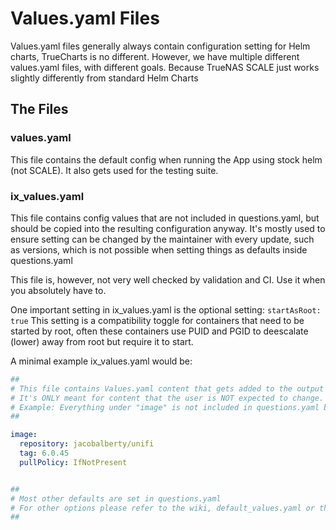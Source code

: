 # Values.yaml Files

Values.yaml files generally always contain configuration setting for Helm charts, TrueCharts is no different.
However, we have multiple different values.yaml files, with different goals. Because TrueNAS SCALE just works slightly differently from standard Helm Charts

## The Files

### values.yaml

This file contains the default config when running the App using stock helm (not SCALE). It also gets used for the testing suite.

### ix_values.yaml

This file contains config values that are not included in questions.yaml, but should be copied into the resulting configuration anyway. It's mostly used to ensure setting can be changed by the maintainer with every update, such as versions, which is not possible when setting things as defaults inside questions.yaml

This file is, however, not very well checked by validation and CI. Use it when you absolutely have to.

One important setting in ix_values.yaml is the optional setting: `startAsRoot: true`
This setting is a compatibility toggle for containers that need to be started by root, often these containers use PUID and PGID to deescalate (lower) away from root but require it to start.

A minimal example ix_values.yaml would be:

```yaml
##
# This file contains Values.yaml content that gets added to the output of questions.yaml
# It's ONLY meant for content that the user is NOT expected to change.
# Example: Everything under "image" is not included in questions.yaml but is included here.
##

image:
  repository: jacobalberty/unifi
  tag: 6.0.45
  pullPolicy: IfNotPresent


##
# Most other defaults are set in questions.yaml
# For other options please refer to the wiki, default_values.yaml or the common library chart
##

```

